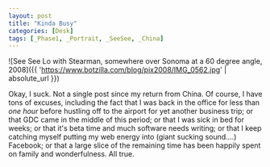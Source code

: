 ```yaml
---
layout: post
title: "Kinda Busy"
categories: [Desk]
tags: [_Phase1, _Portrait, _SeeSee, _China]
---
```



![See See Lo with Stearman, somewhere over Sonoma at a 60 degree angle, 2008]({{ 'https://www.botzilla.com/blog/pix2008/IMG_0562.jpg' | absolute_url }})


Okay, I suck. Not a single post since my return from China. Of course, I have tons of excuses, including the fact that I was back in the office for less than <i>one hour</i> before hustling off to the airport for yet another business trip; or that GDC came in the middle of this period; or that I was sick in bed for weeks; or that it's beta time and much software needs writing; or that I keep catching myself putting my web energy into (giant sucking sound....) Facebook; or that a large slice of the remaining time has been happily spent on family and wonderfulness. All true.
